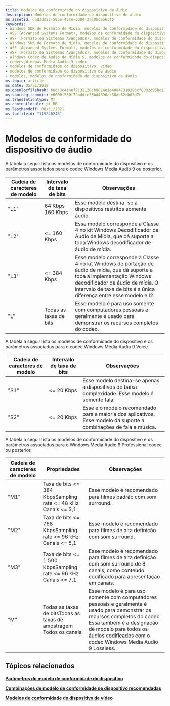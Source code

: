 ```yaml
---
title: Modelos de conformidade do dispositivo de áudio
description: Modelos de conformidade do dispositivo de áudio
ms.assetid: dad3dd2c-595e-45ce-bd84-2a20bc656cfb
keywords:
- Windows SDK de Formato de Mídia, modelos de conformidade do dispositivo
- ASF (Advanced Systems Format), modelos de conformidade do dispositivo
- ASF (Formato de Sistemas Avançados), modelos de conformidade do dispositivo
- Windows SDK de Formato de Mídia, modelos de conformidade do dispositivo de áudio
- ASF (Advanced Systems Format), modelos de conformidade do dispositivo de áudio
- ASF (Formato de Sistemas Avançados), modelos de conformidade do dispositivo de áudio
- Windows Codec de Áudio de Mídia 9, modelos de conformidade do dispositivo de áudio
- codecs,Windows Media Audio 9 codec
- modelos de conformidade do dispositivo, vídeo
- modelos de conformidade do dispositivo de áudio
- modelos, modelos de conformidade do dispositivo de áudio
ms.topic: article
ms.date: 05/31/2018
ms.openlocfilehash: b66c3c414ef2132120cb0824e1e48847310396cf8002d95be13d7f841a0ff6db
ms.sourcegitcommit: e6600f550f79bddfe58bd4696ac50dd52cb03d7e
ms.translationtype: MT
ms.contentlocale: pt-BR
ms.lasthandoff: 08/11/2021
ms.locfileid: "119840246"
---
```

# <a name="audio-device-conformance-templates"></a>Modelos de conformidade do dispositivo de áudio

A tabela a seguir lista os modelos de conformidade do dispositivo e os parâmetros associados para o codec Windows Media Audio 9 ou posterior.



| Cadeia de caracteres de modelo | Intervalo de taxa de bits     | Observações                                                                                                                                                                                                                                |
|-----------------|--------------------|--------------------------------------------------------------------------------------------------------------------------------------------------------------------------------------------------------------------------------------|
| "L1"            | 64 Kbps 160 Kbps | Esse modelo destina-se a dispositivos restritos somente áudio.                                                                                                                                                                        |
| "L2"            | <= 160 Kbps     | Esse modelo corresponde à Classe 4 no kit Windows Decodificador de Áudio de Mídia, que dá suporte a toda Windows decodificador de áudio de mídia.                                                                                   |
| "L3"            | <= 384 Kbps     | Esse modelo corresponde à Classe 4 no kit Windows de portação de áudio de mídia, que dá suporte a toda a implementação Windows decodificador de áudio de mídia. O intervalo de taxa de bits é a única diferença entre esse modelo e l2.<br/> |
| "L"             | Todas as taxas de bits      | Esse modelo é para uso somente com computadores pessoais e geralmente é usado para demonstrar os recursos completos do codec.                                                                                                           |



 

A tabela a seguir lista os modelos de conformidade do dispositivo e os parâmetros associados para o codec Windows Media Audio 9 Voice.



| Cadeia de caracteres de modelo | Intervalo de taxa de bits | Observações                                                                                                                      |
|-----------------|----------------|----------------------------------------------------------------------------------------------------------------------------|
| "S1"            | <= 20 Kbps  | Esse modelo destina-se apenas a dispositivos de baixa complexidade. Esse modelo é somente fala.<br/>                    |
| "S2"            | <= 20 Kbps  | Esse é o modelo recomendado para a maioria dos aplicativos. Esse modelo dá suporte a combinações de fala e música.<br/> |



 

A tabela a seguir lista os modelos de conformidade do dispositivo e os parâmetros associados para o Windows Media Audio 9 Professional codec ou posterior.



| Cadeia de caracteres de modelo | Propriedades                                                                                   | Observações                                                                                                                                                                                                                                           |
|-----------------|----------------------------------------------------------------------------------------------|-------------------------------------------------------------------------------------------------------------------------------------------------------------------------------------------------------------------------------------------------|
| "M1"            | Taxa de bits <= 384 KbpsSampling rate <= 48 kHz<br/> Canais <= 5,1<br/>   | Esse modelo é recomendado para filmes padrão com som surround.                                                                                                                                                                           |
| "M2"            | Taxa de bits <= 768 KbpsSampling rate <= 96 kHz<br/> Canais <= 5,1<br/>   | Esse modelo é recomendado para filmes de alta definição com som surround.                                                                                                                                                                    |
| "M3"            | Taxa de bits <= 1.500 KbpsSampling rate <= 96 kHz<br/> Canais <= 7.1<br/> | Esse modelo é recomendado para filmes de alta definição com som surround de 8 canais, como conteúdo codificado para apresentação em canais.                                                                                                    |
| “M”             | Todas as taxas de bitsTodas as taxas de amostragem<br/> Todos os canais<br/>                           | Esse modelo é para uso somente com computadores pessoais e geralmente é usado para demonstrar os recursos completos do codec. Essa também é a designação de modelo para todos os áudios codificados com o codec Windows Media Audio 9 Lossless.<br/> |



 

## <a name="related-topics"></a>Tópicos relacionados

<dl> <dt>

[**Parâmetros do modelo de conformidade do dispositivo**](device-conformance-template-parameters.md)
</dt> <dt>

[**Combinações de modelo de conformidade de dispositivo recomendadas**](recommended-device-conformance-template-combinations.md)
</dt> <dt>

[**Modelos de conformidade do dispositivo de vídeo**](video-device-conformance-templates.md)
</dt> </dl>

 

 





